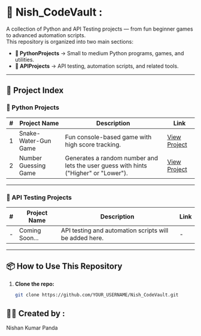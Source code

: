 # 📂 Nish_CodeVault :

A collection of Python and API Testing projects — from fun beginner games to advanced automation scripts.  
This repository is organized into two main sections:

- **🐍 PythonProjects** → Small to medium Python programs, games, and utilities.  
- **🔌 APIProjects** → API testing, automation scripts, and related tools.

---

## 📜 Project Index

### 🐍 Python Projects
| #  | Project Name | Description | Link |
|----|--------------|-------------|------|
| 1  | Snake-Water-Gun Game | Fun console-based game with high score tracking. | [View Project](./PythonProjects/01_snake_water_gun) |
| 2  | Number Guessing Game | Generates a random number and lets the user guess with hints ("Higher" or "Lower"). | [View Project](./PythonProjects/02_number_guessing_game) |

---

### 🔌 API Testing Projects
| #  | Project Name | Description | Link |
|----|--------------|-------------|------|
| -  | Coming Soon... | API testing and automation scripts will be added here. | - |

---

## 📦 How to Use This Repository

1. **Clone the repo:**
   ```bash
   git clone https://github.com/YOUR_USERNAME/Nish_CodeVault.git


## 👨‍💻 Created by : 
Nishan Kumar Panda